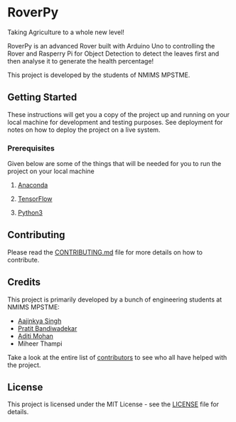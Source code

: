 # RoverPy

Taking Agriculture to a whole new level!

RoverPy is an advanced Rover built with Arduino Uno to controlling the Rover and Rasperry Pi for Object Detection to detect the leaves first and then analyse it to generate the health percentage!

This project is developed by the students of NMIMS MPSTME.

## Getting Started

These instructions will get you a copy of the project up and running on your local machine for development and testing purposes. See deployment for notes on how to deploy the project on a live system.

### Prerequisites

Given below are some of the things that will be needed for you to run the project on your local machine

1. [Anaconda](https://www.anaconda.com/distribution/)

2. [TensorFlow](https://www.tensorflow.org/install)

3. [Python3](https://www.python.org/downloads/)

## Contributing

Please read the [CONTRIBUTING.md](CONTRIBUTING.md) file for more details on how to contribute.


## Credits

This project is primarily developed by a bunch of engineering students at NMIMS MPSTME:

- [Aajinkya Singh](https://github.com/aajinkya1203)
- [Pratit Bandiwadekar](https://github.com/pratit23)
- [Aditi Mohan](https://github.com/)
- Miheer Thampi

Take a look at the entire list of [contributors](https://github.com/aajinkya1203/RoverPy/graphs/contributors) to see who all have helped with the project.

## License

This project is licensed under the MIT License - see the [LICENSE](LICENSE) file for details.

